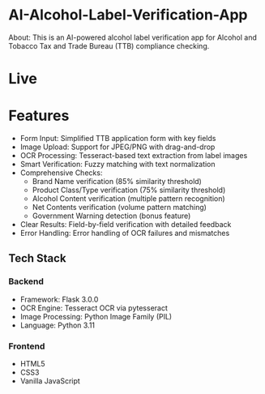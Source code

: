 # AI-Alcohol-Label-Verification-App

About: This is an AI-powered alcohol label verification app for Alcohol and Tobacco Tax and Trade Bureau (TTB) compliance checking.

# Live


# Features

- Form Input: Simplified TTB application form with key fields
- Image Upload: Support for JPEG/PNG with drag-and-drop
- OCR Processing: Tesseract-based text extraction from label images
- Smart Verification: Fuzzy matching with text normalization
- Comprehensive Checks:
  - Brand Name verification (85% similarity threshold)
  - Product Class/Type verification (75% similarity threshold)
  - Alcohol Content verification (multiple pattern recognition)
  - Net Contents verification (volume pattern matching)
  - Government Warning detection (bonus feature)
- Clear Results: Field-by-field verification with detailed feedback
- Error Handling: Error handling of OCR failures and mismatches

## Tech Stack

### Backend

- Framework: Flask 3.0.0
- OCR Engine: Tesseract OCR via pytesseract
- Image Processing: Python Image Family (PIL)
- Language: Python 3.11

### Frontend

- HTML5
- CSS3
- Vanilla JavaScript
